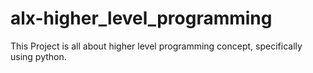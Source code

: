 # alx-higher_level_programming
This Project is all about higher level programming concept, specifically using python.
